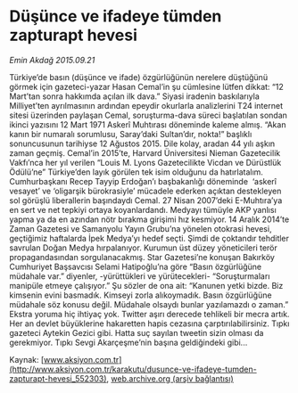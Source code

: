 # Düşünce ve ifadeye tümden zapturapt hevesi

*Emin Akdağ 2015.09.21*

<div class="pNewsDetailMainContent ctx_content" itemprop="articleBody">
 <p>
  Türkiye’de basın (düşünce ve ifade) özgürlüğünün nerelere düştüğünü görmek için gazeteci-yazar Hasan Cemal’in şu cümlesine lütfen dikkat: “12 Mart’tan sonra hakkımda açılan ilk dava.” Siyasi iradenin baskılarıyla Milliyet’ten ayrılmasının ardından epeydir okurlarla analizlerini T24 internet sitesi üzerinden paylaşan Cemal, soruşturma-dava süreci başlatılan sondan ikinci yazısını 12 Mart 1971 Askerî Muhtırası döneminde kaleme almış. “Akan kanın bir numaralı sorumlusu, Saray’daki Sultan’dır, nokta!” başlıklı sonuncusunun tarihiyse 12 Ağustos 2015. Dile kolay, aradan 44 yılı aşkın zaman geçmiş. Cemal’in 2015’te, Harvard Üniversitesi Nieman Gazetecilik Vakfı’nca her yıl verilen “Louis M. Lyons Gazetecilikte Vicdan ve Dürüstlük Ödülü’ne” Türkiye’den layık görülen tek isim olduğunu da hatırlatalım. Cumhurbaşkanı Recep Tayyip Erdoğan’ı başbakanlığı döneminde  ‘askerî vesayet’ ve ‘oligarşik bürokrasiyle’ mücadele ederken açıktan destekleyen sol görüşlü liberallerin başındaydı Cemal. 27 Nisan 2007’deki E-Muhtıra’ya en sert ve net tepkiyi ortaya koyanlardandı. Medyayı tümüyle AKP yanlısı yapma ya da en azından nötr bırakma girişimi hız kesmiyor. 14 Aralık 2014’te Zaman Gazetesi ve Samanyolu Yayın Grubu’na yönelen otokrasi hevesi, geçtiğimiz haftalarda İpek Medya’yı hedef seçti. Şimdi de çoktandır tehditler savrulan Doğan Medya hırpalanıyor. Kurumun üst düzey yöneticileri terör propagandasından sorgulanacakmış. Star Gazetesi’ne konuşan Bakırköy Cumhuriyet Başsavcısı Selami Hatipoğlu’na göre “Basın özgürlüğüne müdahale var.” diyenler, -yürüttükleri ve yürütecekleri- “Soruşturmaları manipüle etmeye çalışıyor.” Şu sözler de ona ait: “Kanunen yetki bizde. Biz kimsenin evini basmadık. Kimseyi zorla alıkoymadık. Basın özgürlüğüne müdahale söz konusu değil. Müdahale olsaydı bunlar yazılamazdı o zaman.” Ekstra yoruma hiç ihtiyaç yok. Twitter aşırı derecede tehlikeli bir mecra artık. Her an devlet büyüklerine hakaretten hapis cezasına çarptırılabilirsiniz. Tıpkı gazeteci Aytekin Gezici gibi. Hatta suç sayılan tweetin sizin olması da gerekmiyor. Tıpkı Sevgi Akarçeşme’nin başına geldiğindeki gibi...
 </p>
</div>


Kaynak: [www.aksiyon.com.tr](http://www.aksiyon.com.tr/karakutu/dusunce-ve-ifadeye-tumden-zapturapt-hevesi_552303), [web.archive.org (arşiv bağlantısı)](http://web.archive.org/web/20160109200843/http://www.aksiyon.com.tr/karakutu/dusunce-ve-ifadeye-tumden-zapturapt-hevesi_552303)
